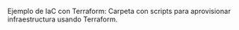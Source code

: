 Ejemplo de IaC con Terraform: Carpeta con scripts para aprovisionar infraestructura usando Terraform.
